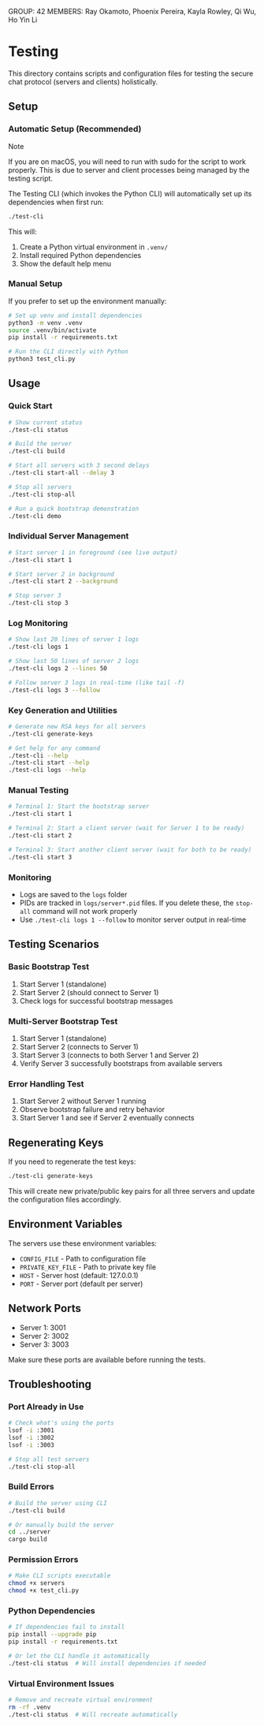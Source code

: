 GROUP: 42
MEMBERS: Ray Okamoto, Phoenix Pereira, Kayla Rowley, Qi Wu, Ho Yin Li

# Testing

This directory contains scripts and configuration files for testing the secure chat protocol (servers and clients) holistically.

## Setup

### Automatic Setup (Recommended)

> [!NOTE]
> If you are on macOS, you will need to run with sudo for the script to work properly.
> This is due to server and client processes being managed by the testing script.

The Testing CLI (which invokes the Python CLI) will automatically set up its dependencies when first run:

```bash
./test-cli
```

This will:

1. Create a Python virtual environment in `.venv/`
2. Install required Python dependencies
3. Show the default help menu

### Manual Setup

If you prefer to set up the environment manually:

```bash
# Set up venv and install dependencies
python3 -m venv .venv
source .venv/bin/activate
pip install -r requirements.txt

# Run the CLI directly with Python
python3 test_cli.py
```

## Usage

### Quick Start

```bash
# Show current status
./test-cli status

# Build the server
./test-cli build

# Start all servers with 3 second delays
./test-cli start-all --delay 3

# Stop all servers
./test-cli stop-all

# Run a quick bootstrap demonstration
./test-cli demo
```

### Individual Server Management

```bash
# Start server 1 in foreground (see live output)
./test-cli start 1

# Start server 2 in background
./test-cli start 2 --background

# Stop server 3
./test-cli stop 3
```

### Log Monitoring

```bash
# Show last 20 lines of server 1 logs
./test-cli logs 1

# Show last 50 lines of server 2 logs  
./test-cli logs 2 --lines 50

# Follow server 3 logs in real-time (like tail -f)
./test-cli logs 3 --follow
```

### Key Generation and Utilities

```bash
# Generate new RSA keys for all servers
./test-cli generate-keys

# Get help for any command
./test-cli --help
./test-cli start --help
./test-cli logs --help
```

### Manual Testing

```bash
# Terminal 1: Start the bootstrap server
./test-cli start 1

# Terminal 2: Start a client server (wait for Server 1 to be ready)
./test-cli start 2

# Terminal 3: Start another client server (wait for both to be ready)
./test-cli start 3
```

### Monitoring

- Logs are saved to the `logs` folder
- PIDs are tracked in `logs/server*.pid` files. If you delete these, the `stop-all` command will not work properly
- Use `./test-cli logs 1 --follow` to monitor server output in real-time

## Testing Scenarios

### Basic Bootstrap Test

1. Start Server 1 (standalone)
2. Start Server 2 (should connect to Server 1)
3. Check logs for successful bootstrap messages

### Multi-Server Bootstrap Test  

1. Start Server 1 (standalone)
2. Start Server 2 (connects to Server 1)
3. Start Server 3 (connects to both Server 1 and Server 2)
4. Verify Server 3 successfully bootstraps from available servers

### Error Handling Test

1. Start Server 2 without Server 1 running
2. Observe bootstrap failure and retry behavior
3. Start Server 1 and see if Server 2 eventually connects

## Regenerating Keys

If you need to regenerate the test keys:

```bash
./test-cli generate-keys
```

This will create new private/public key pairs for all three servers and update the configuration files accordingly.

## Environment Variables

The servers use these environment variables:

- `CONFIG_FILE` - Path to configuration file
- `PRIVATE_KEY_FILE` - Path to private key file
- `HOST` - Server host (default: 127.0.0.1)
- `PORT` - Server port (default per server)

## Network Ports

- Server 1: 3001
- Server 2: 3002
- Server 3: 3003

Make sure these ports are available before running the tests.

## Troubleshooting

### Port Already in Use

```bash
# Check what's using the ports
lsof -i :3001
lsof -i :3002  
lsof -i :3003

# Stop all test servers
./test-cli stop-all
```

### Build Errors

```bash
# Build the server using CLI
./test-cli build

# Or manually build the server
cd ../server
cargo build
```

### Permission Errors

```bash
# Make CLI scripts executable
chmod +x servers
chmod +x test_cli.py
```

### Python Dependencies

```bash
# If dependencies fail to install
pip install --upgrade pip
pip install -r requirements.txt

# Or let the CLI handle it automatically
./test-cli status  # Will install dependencies if needed
```

### Virtual Environment Issues

```bash
# Remove and recreate virtual environment
rm -rf .venv
./test-cli status  # Will recreate automatically
```
